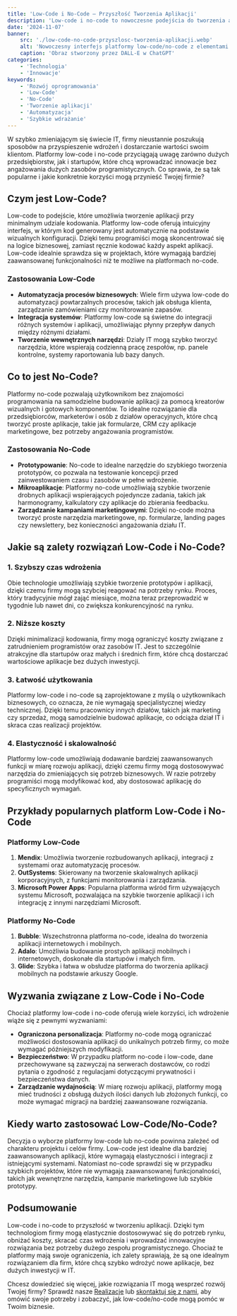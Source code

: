 ```yaml
---
title: 'Low-Code i No-Code – Przyszłość Tworzenia Aplikacji'
description: 'Low-code i no-code to nowoczesne podejścia do tworzenia aplikacji, które pozwalają firmom na szybkie wdrażanie rozwiązań bez potrzeby intensywnego programowania.'
date: '2024-11-07'
banner:
    src: './low-code-no-code-przyszlosc-tworzenia-aplikacji.webp'
    alt: 'Nowoczesny interfejs platformy low-code/no-code z elementami do przeciągania i upuszczania, z prostymi ikonami kodu i elementami wizualnymi przypominającymi narzędzie do projektowania lub tworzenia aplikacji.'
    caption: 'Obraz stworzony przez DALL-E w ChatGPT'
categories:
    - 'Technologia'
    - 'Innowacje'
keywords:
    - 'Rozwój oprogramowania'
    - 'Low-Code'
    - 'No-Code'
    - 'Tworzenie aplikacji'
    - 'Automatyzacja'
    - 'Szybkie wdrażanie'
---
```


W szybko zmieniającym się świecie IT, firmy nieustannie poszukują sposobów na przyspieszenie wdrożeń i dostarczanie wartości swoim klientom. Platformy low-code i no-code przyciągają uwagę zarówno dużych przedsiębiorstw, jak i startupów, które chcą wprowadzać innowacje bez angażowania dużych zasobów programistycznych. Co sprawia, że są tak popularne i jakie konkretnie korzyści mogą przynieść Twojej firmie?

## Czym jest Low-Code?

Low-code to podejście, które umożliwia tworzenie aplikacji przy minimalnym udziale kodowania. Platformy low-code oferują intuicyjny interfejs, w którym kod generowany jest automatycznie na podstawie wizualnych konfiguracji. Dzięki temu programiści mogą skoncentrować się na logice biznesowej, zamiast ręcznie kodować każdy aspekt aplikacji. Low-code idealnie sprawdza się w projektach, które wymagają bardziej zaawansowanej funkcjonalności niż te możliwe na platformach no-code.

### Zastosowania Low-Code

-   **Automatyzacja procesów biznesowych**: Wiele firm używa low-code do automatyzacji powtarzalnych procesów, takich jak obsługa klienta, zarządzanie zamówieniami czy monitorowanie zapasów.
-   **Integracja systemów**: Platformy low-code są świetne do integracji różnych systemów i aplikacji, umożliwiając płynny przepływ danych między różnymi działami.
-   **Tworzenie wewnętrznych narzędzi**: Działy IT mogą szybko tworzyć narzędzia, które wspierają codzienną pracę zespołów, np. panele kontrolne, systemy raportowania lub bazy danych.

## Co to jest No-Code?

Platformy no-code pozwalają użytkownikom bez znajomości programowania na samodzielne budowanie aplikacji za pomocą kreatorów wizualnych i gotowych komponentów. To idealne rozwiązanie dla przedsiębiorców, marketerów i osób z działów operacyjnych, które chcą tworzyć proste aplikacje, takie jak formularze, CRM czy aplikacje marketingowe, bez potrzeby angażowania programistów.

### Zastosowania No-Code

-   **Prototypowanie**: No-code to idealne narzędzie do szybkiego tworzenia prototypów, co pozwala na testowanie koncepcji przed zainwestowaniem czasu i zasobów w pełne wdrożenie.
-   **Mikroaplikacje**: Platformy no-code umożliwiają szybkie tworzenie drobnych aplikacji wspierających pojedyncze zadania, takich jak harmonogramy, kalkulatory czy aplikacje do zbierania feedbacku.
-   **Zarządzanie kampaniami marketingowymi**: Dzięki no-code można tworzyć proste narzędzia marketingowe, np. formularze, landing pages czy newslettery, bez konieczności angażowania działu IT.

## Jakie są zalety rozwiązań Low-Code i No-Code?

### 1. Szybszy czas wdrożenia

Obie technologie umożliwiają szybkie tworzenie prototypów i aplikacji, dzięki czemu firmy mogą szybciej reagować na potrzeby rynku. Proces, który tradycyjnie mógł zająć miesiące, można teraz przeprowadzić w tygodnie lub nawet dni, co zwiększa konkurencyjność na rynku.

### 2. Niższe koszty

Dzięki minimalizacji kodowania, firmy mogą ograniczyć koszty związane z zatrudnieniem programistów oraz zasobów IT. Jest to szczególnie atrakcyjne dla startupów oraz małych i średnich firm, które chcą dostarczać wartościowe aplikacje bez dużych inwestycji.

### 3. Łatwość użytkowania

Platformy low-code i no-code są zaprojektowane z myślą o użytkownikach biznesowych, co oznacza, że nie wymagają specjalistycznej wiedzy technicznej. Dzięki temu pracownicy innych działów, takich jak marketing czy sprzedaż, mogą samodzielnie budować aplikacje, co odciąża dział IT i skraca czas realizacji projektów.

### 4. Elastyczność i skalowalność

Platformy low-code umożliwiają dodawanie bardziej zaawansowanych funkcji w miarę rozwoju aplikacji, dzięki czemu firmy mogą dostosowywać narzędzia do zmieniających się potrzeb biznesowych. W razie potrzeby programiści mogą modyfikować kod, aby dostosować aplikację do specyficznych wymagań.

## Przykłady popularnych platform Low-Code i No-Code

### Platformy Low-Code

1. **Mendix**: Umożliwia tworzenie rozbudowanych aplikacji, integracji z systemami oraz automatyzację procesów.
2. **OutSystems**: Skierowany na tworzenie skalowalnych aplikacji korporacyjnych, z funkcjami monitorowania i zarządzania.
3. **Microsoft Power Apps**: Popularna platforma wśród firm używających systemu Microsoft, pozwalająca na szybkie tworzenie aplikacji i ich integrację z innymi narzędziami Microsoft.

### Platformy No-Code

1. **Bubble**: Wszechstronna platforma no-code, idealna do tworzenia aplikacji internetowych i mobilnych.
2. **Adalo**: Umożliwia budowanie prostych aplikacji mobilnych i internetowych, doskonałe dla startupów i małych firm.
3. **Glide**: Szybka i łatwa w obsłudze platforma do tworzenia aplikacji mobilnych na podstawie arkuszy Google.

## Wyzwania związane z Low-Code i No-Code

Chociaż platformy low-code i no-code oferują wiele korzyści, ich wdrożenie wiąże się z pewnymi wyzwaniami:

-   **Ograniczona personalizacja**: Platformy no-code mogą ograniczać możliwości dostosowania aplikacji do unikalnych potrzeb firmy, co może wymagać późniejszych modyfikacji.
-   **Bezpieczeństwo**: W przypadku platform no-code i low-code, dane przechowywane są zazwyczaj na serwerach dostawców, co rodzi pytania o zgodność z regulacjami dotyczącymi prywatności i bezpieczeństwa danych.
-   **Zarządzanie wydajnością**: W miarę rozwoju aplikacji, platformy mogą mieć trudności z obsługą dużych ilości danych lub złożonych funkcji, co może wymagać migracji na bardziej zaawansowane rozwiązania.

## Kiedy warto zastosować Low-Code/No-Code?

Decyzja o wyborze platformy low-code lub no-code powinna zależeć od charakteru projektu i celów firmy. Low-code jest idealne dla bardziej zaawansowanych aplikacji, które wymagają elastyczności i integracji z istniejącymi systemami. Natomiast no-code sprawdzi się w przypadku szybkich projektów, które nie wymagają zaawansowanej funkcjonalności, takich jak wewnętrzne narzędzia, kampanie marketingowe lub szybkie prototypy.

## Podsumowanie

Low-code i no-code to przyszłość w tworzeniu aplikacji. Dzięki tym technologiom firmy mogą elastycznie dostosowywać się do potrzeb rynku, obniżać koszty, skracać czas wdrożenia i wprowadzać innowacyjne rozwiązania bez potrzeby dużego zespołu programistycznego. Chociaż te platformy mają swoje ograniczenia, ich zalety sprawiają, że są one idealnym rozwiązaniem dla firm, które chcą szybko wdrożyć nowe aplikacje, bez dużych inwestycji w IT.

Chcesz dowiedzieć się więcej, jakie rozwiązania IT mogą wesprzeć rozwój Twojej firmy? Sprawdź nasze [Realizacje](/realizacje) lub [skontaktuj się z nami](/kontakt), aby omówić swoje potrzeby i zobaczyć, jak low-code/no-code mogą pomóc w Twoim biznesie.
